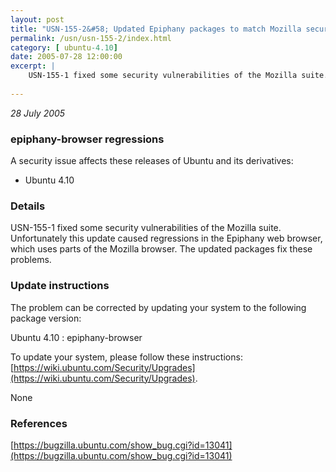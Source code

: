 ```yaml
---
layout: post
title: "USN-155-2&#58; Updated Epiphany packages to match Mozilla security update"
permalink: /usn/usn-155-2/index.html
category: [ ubuntu-4.10]
date: 2005-07-28 12:00:00
excerpt: |
    USN-155-1 fixed some security vulnerabilities of the Mozilla suite. Unfortunately this update caused regressions in the Epiphany web browser, which uses parts of the Mozilla browser. The updated packages fix these problems.
    
--- 
```

 
 

*28 July 2005*

### epiphany-browser regressions

A security issue affects these releases of Ubuntu and its derivatives:

* Ubuntu 4.10

### Details

USN-155-1 fixed some security vulnerabilities of the Mozilla suite. Unfortunately this update caused regressions in the Epiphany web browser, which uses parts of the Mozilla browser. The updated packages fix these problems.

### Update instructions

The problem can be corrected by updating your system to the following package version:

Ubuntu 4.10
 : epiphany-browser 

To update your system, please follow these instructions: [https://wiki.ubuntu.com/Security/Upgrades](https://wiki.ubuntu.com/Security/Upgrades).

None

### References

 
 [https://bugzilla.ubuntu.com/show_bug.cgi?id=13041](https://bugzilla.ubuntu.com/show_bug.cgi?id=13041)
 


